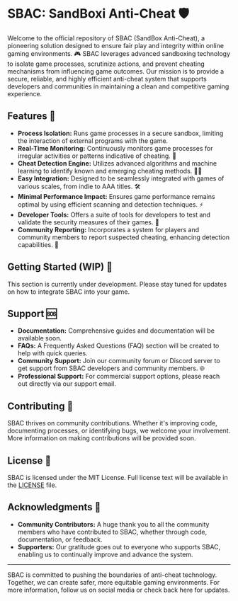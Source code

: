 # SBAC: SandBoxi Anti-Cheat 🛡️

Welcome to the official repository of SBAC (SandBox Anti-Cheat), a pioneering solution designed to ensure fair play and integrity within online gaming environments. 🎮 SBAC leverages advanced sandboxing technology to isolate game processes, scrutinize actions, and prevent cheating mechanisms from influencing game outcomes. Our mission is to provide a secure, reliable, and highly efficient anti-cheat system that supports developers and communities in maintaining a clean and competitive gaming experience.

## Features 🌟

- **Process Isolation:** Runs game processes in a secure sandbox, limiting the interaction of external programs with the game.
- **Real-Time Monitoring:** Continuously monitors game processes for irregular activities or patterns indicative of cheating. 👀
- **Cheat Detection Engine:** Utilizes advanced algorithms and machine learning to identify known and emerging cheating methods. 🕵️‍♂️
- **Easy Integration:** Designed to be seamlessly integrated with games of various scales, from indie to AAA titles. 🛠️
- **Minimal Performance Impact:** Ensures game performance remains optimal by using efficient scanning and detection techniques. ⚡
- **Developer Tools:** Offers a suite of tools for developers to test and validate the security measures of their games. 🧰
- **Community Reporting:** Incorporates a system for players and community members to report suspected cheating, enhancing detection capabilities. 📝

## Getting Started (WIP) 🚧

This section is currently under development. Please stay tuned for updates on how to integrate SBAC into your game.

## Support 🆘

- **Documentation:** Comprehensive guides and documentation will be available soon.
- **FAQs:** A Frequently Asked Questions (FAQ) section will be created to help with quick queries.
- **Community Support:** Join our community forum or Discord server to get support from SBAC developers and community members. 🌐
- **Professional Support:** For commercial support options, please reach out directly via our support email.

## Contributing 🤝

SBAC thrives on community contributions. Whether it's improving code, documenting processes, or identifying bugs, we welcome your involvement. More information on making contributions will be provided soon.

## License 📄

SBAC is licensed under the MIT License. Full license text will be available in the [LICENSE](https://github.com/dev-nolant/SBAC/blob/main/LICENSE) file.

## Acknowledgments 🙏

- **Community Contributors:** A huge thank you to all the community members who have contributed to SBAC, whether through code, documentation, or feedback.
- **Supporters:** Our gratitude goes out to everyone who supports SBAC, enabling us to continually improve and advance the system.

---

SBAC is committed to pushing the boundaries of anti-cheat technology. Together, we can create safer, more equitable gaming environments. For more information, follow us on social media or check back here for updates.
